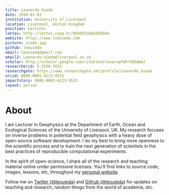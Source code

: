 ```yaml
---
title: Leonardo Uieda
date: 2010-01-03
institution: University of Liverpool
location: Liverpool, United Kingdom
position: Lecturer
lattes: http://lattes.cnpq.br/8939551682050504
website: https://www.leouieda.com
picture: uieda.jpg
github: leouieda
email: leouieda@gmail.com
email2: Leonardo.Uieda@liverpool.ac.uk
scholar: http://scholar.google.com/citations?user=qfmPrUEAAAAJ
researcherid: G-3258-2012
researchgate: https://www.researchgate.net/profile/Leonardo_Uieda
orcid: 0000-0001-6123-9515
impactstory: 0000-0001-6123-9515
layout: person
---
```


# About

I am Lecturer in Geophysics at the Department of Earth, Ocean and Ecological Sciences of
the University of Liverpool, UK.
My research focuses on inverse problems in potential field
geophysics with a heavy dose of open-source software development.
I do my best to bring more openness to the scientific process
and to train the next generation of scientists in the best practices of
reproducible computational experiments.

In the spirit of open-science,
I share all of the research and
teaching material online under permissive licenses.
You'll find links to source code, images, lessons, etc,
throughout my [personal website](http://www.leouieda.com).

Follow me on [Twitter (@leouieda)](https://twitter.com/leouieda)
and [Github (@leouieda)](https://github.com/leouieda)
for updates on teaching and research, random things from the world of academia,
etc.
